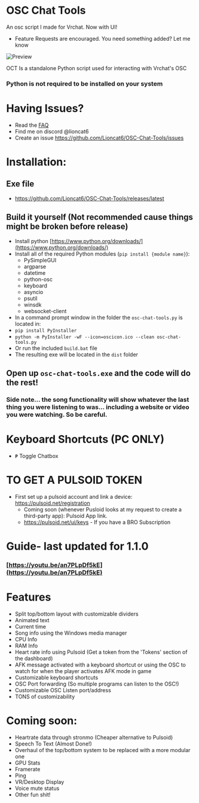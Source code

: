 # OSC Chat Tools 
An osc script I made for Vrchat. Now with UI!
- Feature Requests are encouraged. You need something added? Let me know

![Preview](https://github.com/Lioncat6/OSC-Chat-Tools/blob/95ec4d2c6f4209dbabfc389255943e86bb336deb/preview.png)

OCT Is a standalone Python script used for interacting with Vrchat's OSC
### Python is not required to be installed on your system

# Having Issues? 
 - Read the [FAQ](https://github.com/Lioncat6/OSC-Chat-Tools/wiki/FAQ)
 - Find me on discord @lioncat6
 - Create an issue https://github.com/Lioncat6/OSC-Chat-Tools/issues
# Installation:
## Exe file
 - https://github.com/Lioncat6/OSC-Chat-Tools/releases/latest
## Build it yourself (Not recommended cause things might be broken before release)
 - Install python [https://www.python.org/downloads/](https://www.python.org/downloads/)
 - Install all of the required Python modules (`pip install {module name}`):
   - PySimpleGUI
   - argparse
   - datetime
   - python-osc
   - keyboard
   - asyncio
   - psutil
   - winsdk
   - websocket-client
 - In a command prompt window in the folder the `osc-chat-tools.py` is located in:
 - `pip install PyInstaller`
 - `python -m PyInstaller -wF --icon=oscicon.ico --clean osc-chat-tools.py`
 - Or run the included `build.bat` file
 - The resulting exe will be located in the `dist` folder

## Open up `osc-chat-tools.exe` and the code will do the rest!

### Side note... the song functionality will show whatever the last thing you were listening to was... including a website or video you were watching. So be careful.

# Keyboard Shortcuts (PC ONLY)
- **`P`** Toggle Chatbox

# TO GET A PULSOID TOKEN
 - First set up a pulsoid account and link a device: https://pulsoid.net/registration
    - Coming soon (whenever Pusloid looks at my request to create a third-party app): Pulsoid App link. 
    - https://pulsoid.net/ui/keys - If you have a BRO Subscription

# Guide- last updated for 1.1.0
### [https://youtu.be/an7PLpDf5kE](https://youtu.be/an7PLpDf5kE)

# Features
 - Split top/bottom layout with customizable dividers
 - Animated text
 - Current time
 - Song info using the Windows media manager
 - CPU Info
 - RAM Info
 - Heart rate info using Pulsoid (Get a token from the 'Tokens' section of the dashboard)
 - AFK message activated with a keyboard shortcut or using the OSC to watch for when the player activates AFK mode in game
 - Customizable keyboard shortcuts
 - OSC Port forwarding (So multiple programs can listen to the OSC!)
 - Customizable OSC Listen port/address
 - TONS of customizability

# Coming soon:
 - Heartrate data through stronmo (Cheaper alternative to Pulsoid)
 - Speech To Text (Almost Done!)
 - Overhaul of the top/bottom system to be replaced with a more modular one
 - GPU Stats
 - Framerate
 - Ping
 - VR/Desktop Display
 - Voice mute status
 - Other fun shit!
